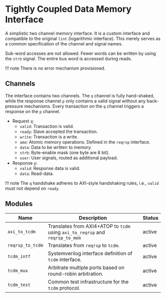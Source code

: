 # Tightly Coupled Data Memory Interface

A simplistic two channel memory interface. It is a custom interface and
compatible to the original `lint` (logarithmic interface). This merely serves as
a common specification of the channel and signal names.

Sub-word accesses are not allowed. Fewer words can be written by using the
`strb` signal. The entire bus word is accessed during reads.

!!! note
    There is no error mechanism provisioned.

## Channels

The interface contains two channels. The `q` channel is fully hand-shaked, while
the response channel `p` only contains a valid signal without any back-pressure
mechanisms. Every transaction on the `q` channel triggers a response on the `p`
channel.

* Request `q`:
  * `valid`: Transaction is valid.
  * `ready`: Slave accepted the transaction.
  * `write`: Transaction is a write.
  * `amo`: Atomic memory operations. Defined in the `reqrsp` interface.
  * `data`: Data to be written to memory.
  * `strb`: Byte-enable mask (one byte are 8 bit).
  * `user`: User signals, routed as additional payload.
* Response `p`:
  * `valid`: Response data is valid.
  * `data`: Read-data.

!!! note
    The `q` handshake adheres to AXI-style handshaking rules, i.e., `valid`
    must not depend on `ready`.

## Modules

| Name             | Description                                                                   | Status |
| ---------------- | ----------------------------------------------------------------------------- | ------ |
| `axi_to_tcdm`    | Translates from AXI4+ATOP to `tcdm` using `axi_to_reqrsp` and `reqrsp_to_mem` | active |
| `reqrsp_to_tcdm` | Translates from `reqrsp` to `tcdm`.                                           | active |
| `tcdm_intf`      | Systemverilog interface definition of `tcdm` interface.                       | active |
| `tcdm_mux`       | Arbitrate multiple ports based on round-robin arbitration.                    | active |
| `tcdm_test`      | Common test infrastructure for the `tcdm` protocol.                           | active |
